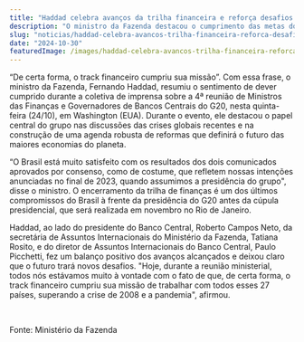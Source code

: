 ```yaml
---
title: "Haddad celebra avanços da trilha financeira e reforça desafios futuros na reta final da presidência brasileira do G20"
description: "O ministro da Fazenda destacou o cumprimento das metas do grupo e a necessidade de novos mecanismos financeiros para enfrentar crises futuras, com foco especial nos países de baixa renda e nas mudanças climáticas"
slug: "noticias/haddad-celebra-avancos-trilha-financeira-reforca-desafios-futuros-reta-final-presidencia-bras"
date: "2024-10-30"
featuredImage: /images/haddad-celebra-avancos-trilha-financeira-reforca-desafios-futuros-reta-final-presidencia-bras.png
---
```


“De certa forma, o track financeiro cumpriu sua missão”. Com essa frase, o ministro da Fazenda, Fernando Haddad, resumiu o sentimento de dever cumprido durante a coletiva de imprensa sobre a 4ª reunião de Ministros das Finanças e Governadores de Bancos Centrais do G20, nesta quinta-feira (24/10), em Washington (EUA). Durante o evento, ele destacou o papel central do grupo nas discussões das crises globais recentes e na construção de uma agenda robusta de reformas que definirá o futuro das maiores economias do planeta.  

“O Brasil está muito satisfeito com os resultados dos dois comunicados aprovados por consenso, como de costume, que refletem nossas intenções anunciadas no final de 2023, quando assumimos a presidência do grupo", disse o ministro. O encerramento da trilha de finanças é um dos últimos compromissos do Brasil à frente da presidência do G20 antes da cúpula presidencial, que será realizada em novembro no Rio de Janeiro.  

Haddad, ao lado do presidente do Banco Central, Roberto Campos Neto, da secretária de Assuntos Internacionais do Ministério da Fazenda, Tatiana Rosito, e do diretor de Assuntos Internacionais do Banco Central, Paulo Picchetti, fez um balanço positivo dos avanços alcançados e deixou claro que o futuro trará novos desafios. "Hoje, durante a reunião ministerial, todos nós estávamos muito à vontade com o fato de que, de certa forma, o track financeiro cumpriu sua missão de trabalhar com todos esses 27 países, superando a crise de 2008 e a pandemia", afirmou.  
  
&nbsp;
  
Fonte: Ministério da Fazenda